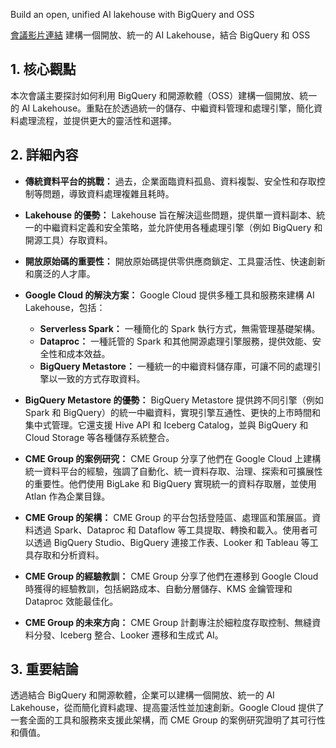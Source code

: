 Build an open, unified AI lakehouse with BigQuery and OSS

[會議影片連結](https://www.youtube.com/watch?v=8cAm9TEL5pI)
建構一個開放、統一的 AI Lakehouse，結合 BigQuery 和 OSS

## 1. 核心觀點

本次會議主要探討如何利用 BigQuery 和開源軟體（OSS）建構一個開放、統一的 AI Lakehouse。重點在於透過統一的儲存、中繼資料管理和處理引擎，簡化資料處理流程，並提供更大的靈活性和選擇。

## 2. 詳細內容

*   **傳統資料平台的挑戰：** 過去，企業面臨資料孤島、資料複製、安全性和存取控制等問題，導致資料處理複雜且耗時。

*   **Lakehouse 的優勢：** Lakehouse 旨在解決這些問題，提供單一資料副本、統一的中繼資料定義和安全策略，並允許使用各種處理引擎（例如 BigQuery 和開源工具）存取資料。

*   **開放原始碼的重要性：** 開放原始碼提供零供應商鎖定、工具靈活性、快速創新和廣泛的人才庫。

*   **Google Cloud 的解決方案：** Google Cloud 提供多種工具和服務來建構 AI Lakehouse，包括：

    *   **Serverless Spark：** 一種簡化的 Spark 執行方式，無需管理基礎架構。
    *   **Dataproc：** 一種託管的 Spark 和其他開源處理引擎服務，提供效能、安全性和成本效益。
    *   **BigQuery Metastore：** 一種統一的中繼資料儲存庫，可讓不同的處理引擎以一致的方式存取資料。

*   **BigQuery Metastore 的優勢：** BigQuery Metastore 提供跨不同引擎（例如 Spark 和 BigQuery）的統一中繼資料，實現引擎互通性、更快的上市時間和集中式管理。它還支援 Hive API 和 Iceberg Catalog，並與 BigQuery 和 Cloud Storage 等各種儲存系統整合。

*   **CME Group 的案例研究：** CME Group 分享了他們在 Google Cloud 上建構統一資料平台的經驗，強調了自動化、統一資料存取、治理、探索和可擴展性的重要性。他們使用 BigLake 和 BigQuery 實現統一的資料存取層，並使用 Atlan 作為企業目錄。

*   **CME Group 的架構：** CME Group 的平台包括登陸區、處理區和策展區。資料透過 Spark、Dataproc 和 Dataflow 等工具提取、轉換和載入。使用者可以透過 BigQuery Studio、BigQuery 連接工作表、Looker 和 Tableau 等工具存取和分析資料。

*   **CME Group 的經驗教訓：** CME Group 分享了他們在遷移到 Google Cloud 時獲得的經驗教訓，包括網路成本、自動分層儲存、KMS 金鑰管理和 Dataproc 效能最佳化。

*   **CME Group 的未來方向：** CME Group 計劃專注於細粒度存取控制、無縫資料分發、Iceberg 整合、Looker 遷移和生成式 AI。

## 3. 重要結論

透過結合 BigQuery 和開源軟體，企業可以建構一個開放、統一的 AI Lakehouse，從而簡化資料處理、提高靈活性並加速創新。Google Cloud 提供了一套全面的工具和服務來支援此架構，而 CME Group 的案例研究證明了其可行性和價值。
